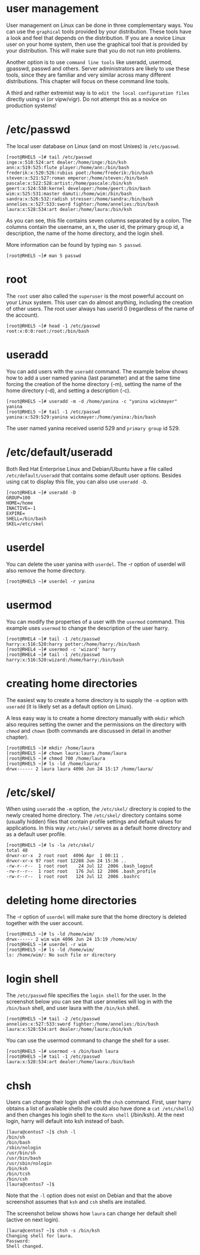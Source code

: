 # user management

User management on Linux can be done in three complementary ways. You
can use the `graphical` tools provided by your distribution. These tools
have a look and feel that depends on the distribution. If you are a
novice Linux user on your home system, then use the graphical tool that
is provided by your distribution. This will make sure that you do not
run into problems.

Another option is to use `command line tools` like useradd, usermod,
gpasswd, passwd and others. Server administrators are likely to use
these tools, since they are familiar and very similar across many
different distributions. This chapter will focus on these command line
tools.

A third and rather extremist way is to
`edit the local configuration files` directly using vi (or vipw/vigr).
Do not attempt this as a novice on production systems!

# /etc/passwd

The local user database on Linux (and on most Unixes) is
`/etc/passwd`.

    [root@RHEL5 ~]# tail /etc/passwd
    inge:x:518:524:art dealer:/home/inge:/bin/ksh
    ann:x:519:525:flute player:/home/ann:/bin/bash
    frederik:x:520:526:rubius poet:/home/frederik:/bin/bash
    steven:x:521:527:roman emperor:/home/steven:/bin/bash
    pascale:x:522:528:artist:/home/pascale:/bin/ksh
    geert:x:524:530:kernel developer:/home/geert:/bin/bash
    wim:x:525:531:master damuti:/home/wim:/bin/bash
    sandra:x:526:532:radish stresser:/home/sandra:/bin/bash
    annelies:x:527:533:sword fighter:/home/annelies:/bin/bash
    laura:x:528:534:art dealer:/home/laura:/bin/ksh

As you can see, this file contains seven columns separated by a colon.
The columns contain the username, an x, the user id, the primary group
id, a description, the name of the home directory, and the login shell.

More information can be found by typing `man 5 passwd`.

    [root@RHEL5 ~]# man 5 passwd

# root

The `root` user also called the `superuser`
is the most powerful account on your Linux system. This user can do
almost anything, including the creation of other users. The root user
always has userid 0 (regardless of the name of the account).

    [root@RHEL5 ~]# head -1 /etc/passwd
    root:x:0:0:root:/root:/bin/bash

# useradd

You can add users with the `useradd` command. The example
below shows how to add a user named yanina (last parameter) and at the
same time forcing the creation of the home directory (-m), setting the
name of the home directory (-d), and setting a description (-c).

    [root@RHEL5 ~]# useradd -m -d /home/yanina -c "yanina wickmayer" yanina
    [root@RHEL5 ~]# tail -1 /etc/passwd
    yanina:x:529:529:yanina wickmayer:/home/yanina:/bin/bash

The user named yanina received userid 529 and
`primary group` id 529.

# /etc/default/useradd

Both Red Hat Enterprise Linux and Debian/Ubuntu have a file called
`/etc/default/useradd` that contains some default user
options. Besides using cat to display this file, you can also use
`useradd -D`.

    [root@RHEL4 ~]# useradd -D
    GROUP=100
    HOME=/home
    INACTIVE=-1
    EXPIRE=
    SHELL=/bin/bash
    SKEL=/etc/skel

# userdel

You can delete the user yanina with `userdel`. The -r
option of userdel will also remove the home directory.

    [root@RHEL5 ~]# userdel -r yanina

# usermod

You can modify the properties of a user with the `usermod`
command. This example uses `usermod` to change the description of the
user harry.

    [root@RHEL4 ~]# tail -1 /etc/passwd
    harry:x:516:520:harry potter:/home/harry:/bin/bash
    [root@RHEL4 ~]# usermod -c 'wizard' harry
    [root@RHEL4 ~]# tail -1 /etc/passwd
    harry:x:516:520:wizard:/home/harry:/bin/bash

# creating home directories

The easiest way to create a home directory is to supply the `-m` option
with `useradd` (it is likely set as a default option on
Linux).

A less easy way is to create a home directory manually with
`mkdir` which also requires setting the owner and the
permissions on the directory with `chmod` and
`chown` (both commands are discussed in detail in another
chapter).

    [root@RHEL5 ~]# mkdir /home/laura
    [root@RHEL5 ~]# chown laura:laura /home/laura
    [root@RHEL5 ~]# chmod 700 /home/laura
    [root@RHEL5 ~]# ls -ld /home/laura/
    drwx------ 2 laura laura 4096 Jun 24 15:17 /home/laura/

# /etc/skel/

When using `useradd` the `-m` option, the `/etc/skel/`
directory is copied to the newly created home directory. The
`/etc/skel/` directory contains some (usually hidden) files that contain
profile settings and default values for applications. In this way
`/etc/skel/` serves as a default home directory and as a default user
profile.

    [root@RHEL5 ~]# ls -la /etc/skel/
    total 48
    drwxr-xr-x  2 root root  4096 Apr  1 00:11 .
    drwxr-xr-x 97 root root 12288 Jun 24 15:36 ..
    -rw-r--r--  1 root root    24 Jul 12  2006 .bash_logout
    -rw-r--r--  1 root root   176 Jul 12  2006 .bash_profile
    -rw-r--r--  1 root root   124 Jul 12  2006 .bashrc

# deleting home directories

The -r option of `userdel` will make sure that the home
directory is deleted together with the user account.

    [root@RHEL5 ~]# ls -ld /home/wim/
    drwx------ 2 wim wim 4096 Jun 24 15:19 /home/wim/
    [root@RHEL5 ~]# userdel -r wim
    [root@RHEL5 ~]# ls -ld /home/wim/
    ls: /home/wim/: No such file or directory

# login shell

The `/etc/passwd` file specifies the `login shell` for the
user. In the screenshot below you can see that user annelies will log in
with the `/bin/bash` shell, and user laura with the `/bin/ksh` shell.

    [root@RHEL5 ~]# tail -2 /etc/passwd
    annelies:x:527:533:sword fighter:/home/annelies:/bin/bash
    laura:x:528:534:art dealer:/home/laura:/bin/ksh

You can use the usermod command to change the shell for a user.

    [root@RHEL5 ~]# usermod -s /bin/bash laura
    [root@RHEL5 ~]# tail -1 /etc/passwd
    laura:x:528:534:art dealer:/home/laura:/bin/bash

# chsh

Users can change their login shell with the `chsh`
command. First, user harry obtains a list of available shells (he could
also have done a `cat /etc/shells`) and then changes his
login shell to the `Korn shell` (/bin/ksh). At the next
login, harry will default into ksh instead of bash.

    [laura@centos7 ~]$ chsh -l
    /bin/sh
    /bin/bash
    /sbin/nologin
    /usr/bin/sh
    /usr/bin/bash
    /usr/sbin/nologin
    /bin/ksh
    /bin/tcsh
    /bin/csh
    [laura@centos7 ~]$

Note that the `-l` option does not exist on Debian and that the above
screenshot assumes that `ksh` and `csh` shells are installed.

The screenshot below shows how `laura` can change her default shell
(active on next login).

    [laura@centos7 ~]$ chsh -s /bin/ksh
    Changing shell for laura.
    Password: 
    Shell changed.
